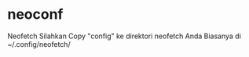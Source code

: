 # neoconf
Neofetch
 Silahkan Copy "config" ke direktori neofetch Anda
Biasanya di ~/.config/neofetch/
